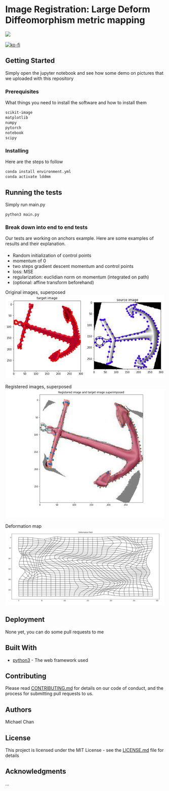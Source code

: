# Image Registration: Large Deform Diffeomorphism metric mapping
![](https://img.shields.io/badge/<Implementation>-<lddmm>-<success>)

[![ko-fi](https://www.ko-fi.com/img/githubbutton_sm.svg)](https://ko-fi.com/R5R11K2H4)


## Getting Started

Simply open the jupyter notebook and see how some demo on pictures that we uploaded with this repository

### Prerequisites

What things you need to install the software and how to install them

```
scikit-image
matplotlib
numpy
pytorch
notebook
scipy
```

### Installing

Here are the steps to follow

```
conda install environment.yml
conda activate lddmm
```

## Running the tests

Simply run main.py

```
python3 main.py
```

### Break down into end to end tests

Our tests are working on anchors example. Here are some examples of results and their explanation.

#### 
- Random initialization of control points
- momentum of 0
- two steps gradient descent momentum and control points
- loss: MSE
- regularization: euclidian norm on momentum (integrated on path)
- (optional: affine transform beforehand)

Original images, superposed
![](https://github.com/miki998/image-registration-LargeScaleDiff/blob/master/readme_image/img3.png)


Registered images, superposed
![](https://github.com/miki998/image-registration-LargeScaleDiff/blob/master/readme_image/img1.png)


Deformation map
![](https://github.com/miki998/image-registration-LargeScaleDiff/blob/master/readme_image/img2.png)

## Deployment

None yet, you can do some pull requests to me

## Built With

* [python3](https://www.python.org/download/releases/3.0/) - The web framework used

## Contributing

Please read [CONTRIBUTING.md](https://gist.github.com/PurpleBooth/b24679402957c63ec426) for details on our code of conduct, and the process for submitting pull requests to us.

## Authors
Michael Chan
## License

This project is licensed under the MIT License - see the [LICENSE.md](LICENSE) file for details

## Acknowledgments
...








